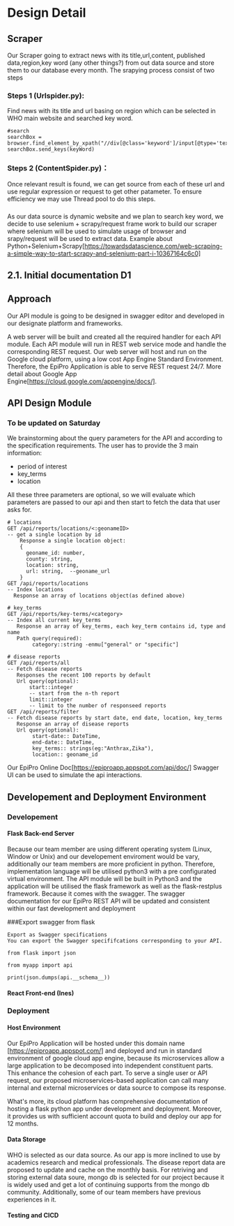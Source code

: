 # Design Detail

## Scraper
[//]: # (I used to use request or ulib.request to extract content of a url but I saw there is a scrapy file readly)
Our Scraper going to extract news with its title,url,content, published data,region,key word (any other things?) from out data source and store them to our database every month. The srapying process consist of two steps
### Steps 1 (Urlspider.py):
Find news with its title and url basing on region which can be selected in WHO main website and searched key word.
```
#search
searchBox = browser.find_element_by_xpath("//div[@class='keyword']/input[@type='text']")
searchBox.send_keys(keyWord)
```
### Steps 2 (ContentSpider.py)：
Once relevant result is found, we can get source from each of these url and use regular expression or request to get other patameter. To ensure efficiency we may use Thread pool to do this steps.
###
As our data source is dynamic website and we plan to search key word, we decide to use selenium + scrapy/request frame work to build our scraper where selenium will be used to simulate usage of browser and srapy/request will be used to extract data. 
Example about Python+Selenium+Scrapy[https://towardsdatascience.com/web-scraping-a-simple-way-to-start-scrapy-and-selenium-part-i-10367164c6c0]

## 2.1. Initial	documentation D1

## Approach
[//]: # (Describe	how	you	intend	to	develop	the	API	module and	provide	the	ability to	run	it	in	Web	service	mode)
Our API module is going to be designed in swagger editor and developed in our designate platform and frameworks.

A web server will be built and created all the required handler for each API module. Each API module will run in REST web service mode and handle the corresponding REST request. Our web server will host and run on the Google cloud platform, using a low cost App Engine Standard Environment. Therefore, the EpiPro Application is able to serve REST request 24/7.
More detail about Google App Engine[https://cloud.google.com/appengine/docs/].


## API Design Module

[//]: # (Discuss	your	current	thinking	about	how	parameters can	be	passed	to	your module	and	how	results	are	collected.	Show	an	example	of	a	possible interaction .e.g.- sample	HTTP	calls	with	URL	and	parameters)

### To be updated on Saturday
We brainstorming about the query parameters for the API and according to the specification requirements. The user has to provide the 3 main information:
- period of interest
- key_terms
- location

All these three parameters are optional, so we will evaluate which parameters are passed to our api and then start to fetch the data that user asks for.

```
# locations
GET /api/reports/locations/<:geonameID> 
-- get a single location by id
    Response a single location object:
    {
      geoname_id: number,
      county: string,
      location: string,
      url: string,  --geoname_url
    }
GET /api/reports/locations 
-- Index locations 
  Response an array of locations object(as defined above)

# key_terms
GET /api/reports/key-terms/<category> 
-- Index all current key_terms 
   Response an array of key_terms, each key_term contains id, type and name
   Path query(required):
        category::string -enmu["general" or "specific"]

# disease reports
GET /api/reports/all  
-- Fetch disease reports
   Responses the recent 100 reports by default
   Url query(optional):  
       start::integer 
       -- start from the n-th report 
       limit::integer 
       -- limit to the number of responseed reports
GET /api/reports/filter 
-- Fetch disease reports by start date, end date, location, key_terms
   Response an array of disease reports
   Url query(optional): 
        start-date:: DateTime, 
        end-date:: DateTime, 
        key_terms:: strings(eg:"Anthrax,Zika"), 
        location:: geoname_id 
```

Our EpiPro Online Doc[https://epiproapp.appspot.com/api/doc/] 
Swagger UI can be used to simulate the api interactions.


## Developement and Deployment Environment
[//]: # (Present	and	justify	implementation	language,	development	and	deployment environment .e.g.	Linux,	Windows	and	specific	libraries	that	you	plan	to	use.)

### Developement
#### Flask Back-end Server
Because our team member are using different operating system (Linux, Window or Unix) and our developement enviroment would be vary, additionally our team members are more proficient in python. Therefore, implementation language will be utilised python3 with a pre configurated virtual environment. The API module will be built in Python3 and the application will be utilised the flask framework as well as the flask-restplus framework. Because it comes with the swagger. The swagger documentation for our EpiPro REST API will be updated and consistent within our fast development and deployment

###Export swagger from flask
```
Export as Swagger specifications
You can export the Swagger specififcations corresponding to your API.

from flask import json

from myapp import api

print(json.dumps(api.__schema__))
```
#### React Front-end (Ines)


### Deployment
#### Host Environment
Our EpiPro Application will be hosted under this domain name [https://epiproapp.appspot.com/] and deployed and run in standard environment of google cloud app engine, because its microservices allow a large application to be decomposed into independent constituent parts. This enhance the cohesion of each part. To serve a single user or API request, our proposed microservices-based application can call many internal and external microservices or data source to compose its response.

What's more, its cloud platform has comprehensive documentation of hosting a flask python app under development and deployment. Moreover, it provides us with sufficient account quota to build and deploy our app for 12 months.
#### Data Storage
WHO is selected as our data source. As our app is more inclined to use by academics research and medical professionals. The disease report data are proposed to update and cache on the monthly basis. For retriving and storing external data soure, mongo db is selected for our project because it is widely used and get a lot of continuing supports from the mongo db community.  Additionally, some of our team members have previous experiences in it.
#### Testing and CICD


[//]: # (leave your preferrable framework, library here if you have any: Scapper-- fetch data, )

